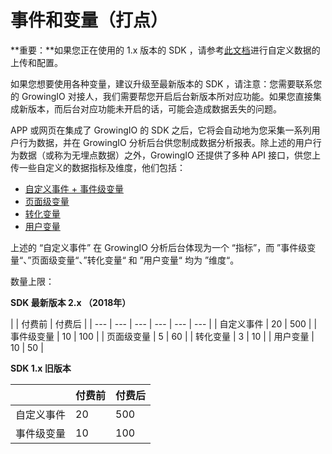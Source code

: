 # 事件和变量（打点）

**重要：**如果您正在使用的 1.x 版本的 SDK ，请参考[此文档](https://docs.growingio.com/SDK/zidingyi_config_1.x/%E8%87%AA%E5%AE%9A%E4%B9%89%E6%95%B0%E6%8D%AE%E7%9A%84%E4%B8%8A%E4%BC%A0%E4%B8%8E%E9%85%8D%E7%BD%AE1.x.html)进行自定义数据的上传和配置。

如果您想要使用各种变量，建议升级至最新版本的 SDK ，请注意：您需要联系您的 GrowingIO 对接人，我们需要帮您开启后台新版本所对应功能。如果您直接集成新版本，而后台对应功能未开启的话，可能会造成数据丢失的问题。

APP 或网页在集成了 GrowingIO 的 SDK 之后，它将会自动地为您采集一系列用户行为数据，并在 GrowingIO 分析后台供您制成数据分析报表。除上述的用户行为数据（或称为无埋点数据）之外，GrowingIO 还提供了多种 API 接口，供您上传一些自定义的数据指标及维度，他们包括：

* [自定义事件 + 事件级变量](custom-event.md)
* [页面级变量](https://docs.growingio.com/implementation/event-variable/custom-event/custom-variables-introduction/page-level-variable.html)
* [转化变量](https://docs.growingio.com/implementation/event-variable/custom-event/custom-variables-introduction/conversion-variable.html)
* [用户变量](https://docs.growingio.com/implementation/event-variable/custom-event/custom-variables-introduction/user-variable.html)

上述的 “自定义事件” 在 GrowingIO 分析后台体现为一个 “指标”，而 ”事件级变量“、”页面级变量“、”转化变量“ 和 ”用户变量“ 均为 ”维度“。

数量上限：

**SDK 最新版本 2.x （2018年）**

|  | 付费前 | 付费后 |
| --- | --- | --- | --- | --- | --- |
| 自定义事件 | 20 | 500 |
| 事件级变量 | 10 | 100 |
| 页面级变量 | 5 | 60 |
| 转化变量 | 3 | 10 |
| 用户变量 | 10 | 50 |

**SDK 1.x 旧版本**

|  | 付费前 | 付费后 |
| --- | --- | --- |
| 自定义事件 | 20 | 500 |
| 事件级变量 | 10 | 100 |

### 

